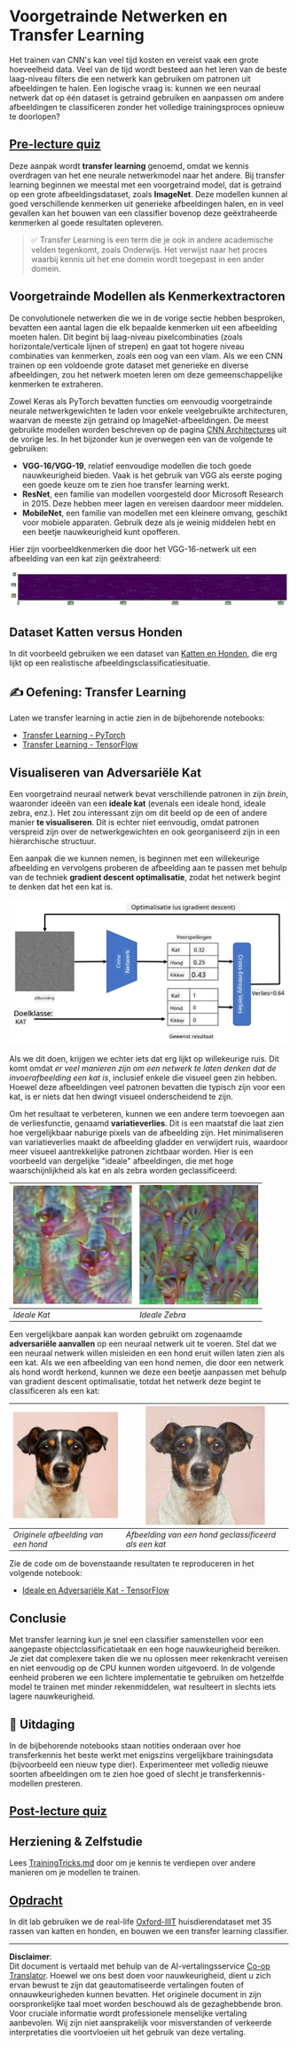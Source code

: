 <!--
CO_OP_TRANSLATOR_METADATA:
{
  "original_hash": "717775c4050ccbffbe0c961ad8bf7bf7",
  "translation_date": "2025-08-28T19:26:52+00:00",
  "source_file": "lessons/4-ComputerVision/08-TransferLearning/README.md",
  "language_code": "nl"
}
-->
# Voorgetrainde Netwerken en Transfer Learning

Het trainen van CNN's kan veel tijd kosten en vereist vaak een grote hoeveelheid data. Veel van de tijd wordt besteed aan het leren van de beste laag-niveau filters die een netwerk kan gebruiken om patronen uit afbeeldingen te halen. Een logische vraag is: kunnen we een neuraal netwerk dat op één dataset is getraind gebruiken en aanpassen om andere afbeeldingen te classificeren zonder het volledige trainingsproces opnieuw te doorlopen?

## [Pre-lecture quiz](https://red-field-0a6ddfd03.1.azurestaticapps.net/quiz/108)

Deze aanpak wordt **transfer learning** genoemd, omdat we kennis overdragen van het ene neurale netwerkmodel naar het andere. Bij transfer learning beginnen we meestal met een voorgetraind model, dat is getraind op een grote afbeeldingsdataset, zoals **ImageNet**. Deze modellen kunnen al goed verschillende kenmerken uit generieke afbeeldingen halen, en in veel gevallen kan het bouwen van een classifier bovenop deze geëxtraheerde kenmerken al goede resultaten opleveren.

> ✅ Transfer Learning is een term die je ook in andere academische velden tegenkomt, zoals Onderwijs. Het verwijst naar het proces waarbij kennis uit het ene domein wordt toegepast in een ander domein.

## Voorgetrainde Modellen als Kenmerkextractoren

De convolutionele netwerken die we in de vorige sectie hebben besproken, bevatten een aantal lagen die elk bepaalde kenmerken uit een afbeelding moeten halen. Dit begint bij laag-niveau pixelcombinaties (zoals horizontale/verticale lijnen of strepen) en gaat tot hogere niveau combinaties van kenmerken, zoals een oog van een vlam. Als we een CNN trainen op een voldoende grote dataset met generieke en diverse afbeeldingen, zou het netwerk moeten leren om deze gemeenschappelijke kenmerken te extraheren.

Zowel Keras als PyTorch bevatten functies om eenvoudig voorgetrainde neurale netwerkgewichten te laden voor enkele veelgebruikte architecturen, waarvan de meeste zijn getraind op ImageNet-afbeeldingen. De meest gebruikte modellen worden beschreven op de pagina [CNN Architectures](../07-ConvNets/CNN_Architectures.md) uit de vorige les. In het bijzonder kun je overwegen een van de volgende te gebruiken:

* **VGG-16/VGG-19**, relatief eenvoudige modellen die toch goede nauwkeurigheid bieden. Vaak is het gebruik van VGG als eerste poging een goede keuze om te zien hoe transfer learning werkt.
* **ResNet**, een familie van modellen voorgesteld door Microsoft Research in 2015. Deze hebben meer lagen en vereisen daardoor meer middelen.
* **MobileNet**, een familie van modellen met een kleinere omvang, geschikt voor mobiele apparaten. Gebruik deze als je weinig middelen hebt en een beetje nauwkeurigheid kunt opofferen.

Hier zijn voorbeeldkenmerken die door het VGG-16-netwerk uit een afbeelding van een kat zijn geëxtraheerd:

![Kenmerken geëxtraheerd door VGG-16](../../../../../translated_images/features.6291f9c7ba3a0b951af88fc9864632b9115365410765680680d30c927dd67354.nl.png)

## Dataset Katten versus Honden

In dit voorbeeld gebruiken we een dataset van [Katten en Honden](https://www.microsoft.com/download/details.aspx?id=54765&WT.mc_id=academic-77998-cacaste), die erg lijkt op een realistische afbeeldingsclassificatiesituatie.

## ✍️ Oefening: Transfer Learning

Laten we transfer learning in actie zien in de bijbehorende notebooks:

* [Transfer Learning - PyTorch](TransferLearningPyTorch.ipynb)
* [Transfer Learning - TensorFlow](TransferLearningTF.ipynb)

## Visualiseren van Adversariële Kat

Een voorgetraind neuraal netwerk bevat verschillende patronen in zijn *brein*, waaronder ideeën van een **ideale kat** (evenals een ideale hond, ideale zebra, enz.). Het zou interessant zijn om dit beeld op de een of andere manier **te visualiseren**. Dit is echter niet eenvoudig, omdat patronen verspreid zijn over de netwerkgewichten en ook georganiseerd zijn in een hiërarchische structuur.

Een aanpak die we kunnen nemen, is beginnen met een willekeurige afbeelding en vervolgens proberen de afbeelding aan te passen met behulp van de techniek **gradient descent optimalisatie**, zodat het netwerk begint te denken dat het een kat is.

![Afbeeldingsoptimalisatielus](../../../../../translated_images/ideal-cat-loop.999fbb8ff306e044f997032f4eef9152b453e6a990e449bbfb107de2493cc37e.nl.png)

Als we dit doen, krijgen we echter iets dat erg lijkt op willekeurige ruis. Dit komt omdat *er veel manieren zijn om een netwerk te laten denken dat de invoerafbeelding een kat is*, inclusief enkele die visueel geen zin hebben. Hoewel deze afbeeldingen veel patronen bevatten die typisch zijn voor een kat, is er niets dat hen dwingt visueel onderscheidend te zijn.

Om het resultaat te verbeteren, kunnen we een andere term toevoegen aan de verliesfunctie, genaamd **variatieverlies**. Dit is een maatstaf die laat zien hoe vergelijkbaar naburige pixels van de afbeelding zijn. Het minimaliseren van variatieverlies maakt de afbeelding gladder en verwijdert ruis, waardoor meer visueel aantrekkelijke patronen zichtbaar worden. Hier is een voorbeeld van dergelijke "ideale" afbeeldingen, die met hoge waarschijnlijkheid als kat en als zebra worden geclassificeerd:

![Ideale Kat](../../../../../translated_images/ideal-cat.203dd4597643d6b0bd73038b87f9c0464322725e3a06ab145d25d4a861c70592.nl.png) | ![Ideale Zebra](../../../../../translated_images/ideal-zebra.7f70e8b54ee15a7a314000bb5df38a6cfe086ea04d60df4d3ef313d046b98a2b.nl.png)
-----|-----
 *Ideale Kat* | *Ideale Zebra*

Een vergelijkbare aanpak kan worden gebruikt om zogenaamde **adversariële aanvallen** op een neuraal netwerk uit te voeren. Stel dat we een neuraal netwerk willen misleiden en een hond eruit willen laten zien als een kat. Als we een afbeelding van een hond nemen, die door een netwerk als hond wordt herkend, kunnen we deze een beetje aanpassen met behulp van gradient descent optimalisatie, totdat het netwerk deze begint te classificeren als een kat:

![Afbeelding van een Hond](../../../../../translated_images/original-dog.8f68a67d2fe0911f33041c0f7fce8aa4ea919f9d3917ec4b468298522aeb6356.nl.png) | ![Afbeelding van een hond geclassificeerd als een kat](../../../../../translated_images/adversarial-dog.d9fc7773b0142b89752539bfbf884118de845b3851c5162146ea0b8809fc820f.nl.png)
-----|-----
*Originele afbeelding van een hond* | *Afbeelding van een hond geclassificeerd als een kat*

Zie de code om de bovenstaande resultaten te reproduceren in het volgende notebook:

* [Ideale en Adversariële Kat - TensorFlow](AdversarialCat_TF.ipynb)

## Conclusie

Met transfer learning kun je snel een classifier samenstellen voor een aangepaste objectclassificatietaak en een hoge nauwkeurigheid bereiken. Je ziet dat complexere taken die we nu oplossen meer rekenkracht vereisen en niet eenvoudig op de CPU kunnen worden uitgevoerd. In de volgende eenheid proberen we een lichtere implementatie te gebruiken om hetzelfde model te trainen met minder rekenmiddelen, wat resulteert in slechts iets lagere nauwkeurigheid.

## 🚀 Uitdaging

In de bijbehorende notebooks staan notities onderaan over hoe transferkennis het beste werkt met enigszins vergelijkbare trainingsdata (bijvoorbeeld een nieuw type dier). Experimenteer met volledig nieuwe soorten afbeeldingen om te zien hoe goed of slecht je transferkennis-modellen presteren.

## [Post-lecture quiz](https://red-field-0a6ddfd03.1.azurestaticapps.net/quiz/208)

## Herziening & Zelfstudie

Lees [TrainingTricks.md](TrainingTricks.md) door om je kennis te verdiepen over andere manieren om je modellen te trainen.

## [Opdracht](lab/README.md)

In dit lab gebruiken we de real-life [Oxford-IIIT](https://www.robots.ox.ac.uk/~vgg/data/pets/) huisdierendataset met 35 rassen van katten en honden, en bouwen we een transfer learning classifier.

---

**Disclaimer**:  
Dit document is vertaald met behulp van de AI-vertalingsservice [Co-op Translator](https://github.com/Azure/co-op-translator). Hoewel we ons best doen voor nauwkeurigheid, dient u zich ervan bewust te zijn dat geautomatiseerde vertalingen fouten of onnauwkeurigheden kunnen bevatten. Het originele document in zijn oorspronkelijke taal moet worden beschouwd als de gezaghebbende bron. Voor cruciale informatie wordt professionele menselijke vertaling aanbevolen. Wij zijn niet aansprakelijk voor misverstanden of verkeerde interpretaties die voortvloeien uit het gebruik van deze vertaling.